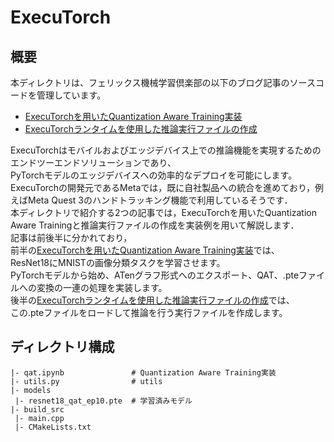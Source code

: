 # ExecuTorch

## 概要
本ディレクトリは、フェリックス機械学習倶楽部の以下のブログ記事のソースコードを管理しています。
- [ExecuTorchを用いたQuantization Aware Training実装](https://ai.ferix.jp/blog?id=ko5bd_adugq)
- [ExecuTorchランタイムを使用した推論実行ファイルの作成](https://ai.ferix.jp/blog?id=b1onjucwhjw)


ExecuTorchはモバイルおよびエッジデバイス上での推論機能を実現するためのエンドツーエンドソリューションであり、  
PyTorchモデルのエッジデバイスへの効率的なデプロイを可能にします。  
ExecuTorchの開発元であるMetaでは，既に自社製品への統合を進めており，例えばMeta Quest 3のハンドトラッキング機能で利用しているそうです．  
本ディレクトリで紹介する2つの記事では，ExecuTorchを用いたQuantization Aware Trainingと推論実行ファイルの作成を実装例を用いて解説します．  
記事は前後半に分かれており，  
前半の[ExecuTorchを用いたQuantization Aware Training実装](https://ai.ferix.jp/blog?id=ko5bd_adugq)では、  
ResNet18にMNISTの画像分類タスクを学習させます。  
PyTorchモデルから始め、ATenグラフ形式へのエクスポート、QAT、.pteファイルへの変換の一連の処理を実装します。  
後半の[ExecuTorchランタイムを使用した推論実行ファイルの作成](https://ai.ferix.jp/blog?id=b1onjucwhjw)では、  
この.pteファイルをロードして推論を行う実行ファイルを作成します。  

## ディレクトリ構成
```
|- qat.ipynb               # Quantization Aware Training実装
|- utils.py                # utils
|- models
 |- resnet18_qat_ep10.pte  # 学習済みモデル
|- build_src
 |- main.cpp
 |- CMakeLists.txt
```
